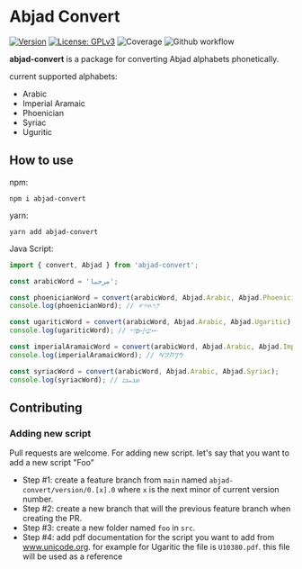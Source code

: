# Abjad Convert
[![Version](https://img.shields.io/badge/version-0.1.0-blue.svg)](https://github.com/amerharb/abjad/tree/version/0.1.0)
[![License: GPLv3](https://img.shields.io/badge/License-ISC-blue.svg)](https://opensource.org/licenses/ISC)
![Coverage](https://raw.githubusercontent.com/amerharb/abjad/version/0.1.0/packages/abjad-convert/badges/coverage.svg)
![Github workflow](https://github.com/amerharb/abjad/actions/workflows/lint-test.yaml/badge.svg?branch=version/0.1.0)

**abjad-convert** is a package for converting Abjad alphabets phonetically.

current supported alphabets:
- Arabic
- Imperial Aramaic
- Phoenician
- Syriac
- Uguritic

## How to use
npm:
```shell
npm i abjad-convert
```
yarn:
```shell
yarn add abjad-convert
```

Java Script:
```js
import { convert, Abjad } from 'abjad-convert';

const arabicWord = 'مرحبا';

const phoenicianWord = convert(arabicWord, Abjad.Arabic, Abjad.Phoenician);
console.log(phoenicianWord); // 𐤌𐤓𐤇𐤁𐤀

const ugariticWord = convert(arabicWord, Abjad.Arabic, Abjad.Ugaritic);
console.log(ugariticWord); // 𐎎𐎗𐎈𐎁𐎀

const imperialAramaicWord = convert(arabicWord, Abjad.Arabic, Abjad.ImperialAramaic);
console.log(imperialAramaicWord); // 𐡌𐡓𐡇𐡁𐡀

const syriacWord = convert(arabicWord, Abjad.Arabic, Abjad.Syriac);
console.log(syriacWord); // ܡܪܚܒܐ
```
## Contributing
### Adding new script
Pull requests are welcome. For adding new script. let's say that you want to add a new script "Foo"
- Step #1: create a feature branch from `main` named `abjad-convert/version/0.[x].0` where `x` is the next minor of current version number.
- Step #2: create a new branch that will the previous feature branch when creating the PR.
- Step #3: create a new folder named `foo` in `src`.
- Step #4: add pdf documentation for the script you want to add from www.unicode.org. for example for Ugaritic the file is `U10380.pdf`. this file will be used as a reference
